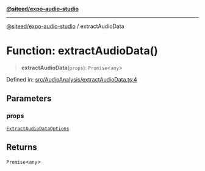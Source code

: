 [**@siteed/expo-audio-studio**](../README.md)

***

[@siteed/expo-audio-studio](../README.md) / extractAudioData

# Function: extractAudioData()

> **extractAudioData**(`props`): `Promise`\<`any`\>

Defined in: [src/AudioAnalysis/extractAudioData.ts:4](https://github.com/deeeed/expo-audio-stream/blob/7b07755001ee12fbd6e31851daf59b90f4897232/packages/expo-audio-studio/src/AudioAnalysis/extractAudioData.ts#L4)

## Parameters

### props

[`ExtractAudioDataOptions`](../interfaces/ExtractAudioDataOptions.md)

## Returns

`Promise`\<`any`\>
